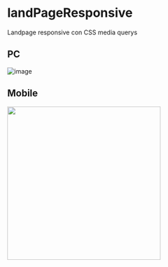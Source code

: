 # landPageResponsive
Landpage responsive con CSS media querys

## PC
![image](https://user-images.githubusercontent.com/51140256/191566852-3e0d214b-037f-4e6b-b580-f0f476290937.png)
## Mobile
<img src="https://user-images.githubusercontent.com/51140256/191567082-8c62e48c-8877-4141-a244-84dd36cb11df.png" width="350"/>
